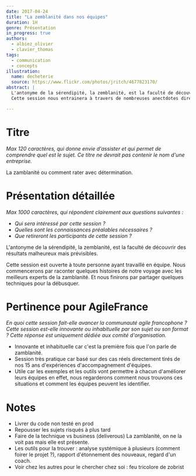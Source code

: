 ```yaml
---
date: 2017-04-24
title: "La zemblanité dans nos équipes"
duration: 1H
genre: Présentation
in_progress: true
authors:
  - albiez_olivier
  - clavier_thomas
tags:
  - communication
  - concepts
illustration:
  name: decheterie
  source: https://www.flickr.com/photos/jritch/4677823170/
abstract: |
  L'antonyme de la sérendipité, la zemblanité, est la faculté de découvrir des résultats malheureux, malchanceux et attendus !
  Cette session nous entrainera à travers de nombreuses anectdotes directement tirrés des équipes que nous croisons vers une réflexions sur nos actes et nos décisions.

---
```


# Titre
_Max 120 caractères, qui donne envie d'assister et qui permet de comprendre quel est le sujet. Ce titre ne devrait pas contenir le nom d'une entreprise._

La zamblanité ou comment rater avec détermination.


# Présentation détaillée
_Max 1000 caractères, qui répondent clairement aux questions suivantes :_
* _Qui sera intéressé par cette session ?_
* _Quelles sont les connaissances préalables nécessaires ?_
* _Que retireront les participants de cette session ?_


L'antonyme de la sérendipité, la zemblanité, est la faculté de découvrir des résultats malheureux mais prévisibles.

Cette session est ouverte à toute personne ayant travaillé en équipe.
Nous commencerons par raconter quelques histoires de notre voyage avec les meilleurs experts de la zamblanité. Et nous finirons par partager quelques techniques pour la débusquer.

# Pertinence pour AgileFrance
_En quoi cette session fait-elle avancer la communauté agile francophone ? Cette session est-elle innovante ou inhabituelle par son sujet ou son format ? Cette réponse est uniquement dédiée aux comité d'organisation._

* Innovante et inhabituelle car c'est la première fois que l'on parle de zamblanité.
* Session très pratique car basé sur des cas réels directement tirés de nos 15 ans d'expériences d'accompagnement d'équipes.
* Utile car les exemples et les outils vont permettre à chacun d'améliorer leurs équipes en effet, nous regarderons comment nous trouvons ces situations et comment les équipes peuvent les identifier.

# Notes

* Livrer du code non testé en prod
* Repousser les sujets risqués à plus tard
* Faire de la technique vs business (deliverous)
La zamblanité, on ne la voit pas mais elle est présente.
 * Les outils pour la trouver : analyse systémique à plusieurs (comment foirer le projet ?), rapport d'étonnement des nouveaux, regard d'un coach.
 * Voir chez les autres pour le chercher chez soi : feu tricolore de zobrist
